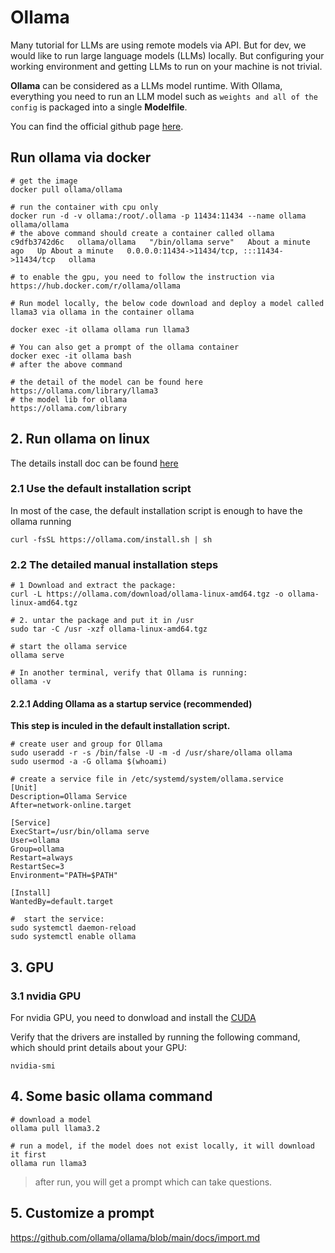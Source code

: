 # Ollama 

Many tutorial for LLMs are using remote models via API. But for dev, we would like to run large language models (LLMs) 
locally. But configuring your working environment and getting LLMs to run on your machine is not trivial.

**Ollama** can be considered as a LLMs model runtime. With Ollama, everything you need to run an LLM model such as
`weights and all of the config` is packaged into a single **Modelfile**. 

You can find the official github page [here](https://github.com/ollama/ollama).

## Run ollama via docker

```shell
# get the image
docker pull ollama/ollama

# run the container with cpu only
docker run -d -v ollama:/root/.ollama -p 11434:11434 --name ollama ollama/ollama
# the above command should create a container called ollama
c9dfb3742d6c   ollama/ollama   "/bin/ollama serve"   About a minute ago   Up About a minute   0.0.0.0:11434->11434/tcp, :::11434->11434/tcp   ollama
 
# to enable the gpu, you need to follow the instruction via https://hub.docker.com/r/ollama/ollama

# Run model locally, the below code download and deploy a model called llama3 via ollama in the container ollama

docker exec -it ollama ollama run llama3

# You can also get a prompt of the ollama container
docker exec -it ollama bash
# after the above command

# the detail of the model can be found here
https://ollama.com/library/llama3
# the model lib for ollama 
https://ollama.com/library
```

## 2. Run ollama on linux

The details install doc can be found [here](https://github.com/ollama/ollama/blob/main/docs/linux.md)

### 2.1 Use the default installation script

In most of the case, the default installation script is enough to have the ollama running

```shell
curl -fsSL https://ollama.com/install.sh | sh
```

### 2.2 The detailed manual installation steps

```shell
# 1 Download and extract the package: 
curl -L https://ollama.com/download/ollama-linux-amd64.tgz -o ollama-linux-amd64.tgz

# 2. untar the package and put it in /usr
sudo tar -C /usr -xzf ollama-linux-amd64.tgz

# start the ollama service
ollama serve
 
# In another terminal, verify that Ollama is running:
ollama -v

```

#### 2.2.1 Adding Ollama as a startup service (recommended)

 **This step is inculed in the default installation script.**
 
```shell
# create user and group for Ollama
sudo useradd -r -s /bin/false -U -m -d /usr/share/ollama ollama
sudo usermod -a -G ollama $(whoami)

# create a service file in /etc/systemd/system/ollama.service
[Unit]
Description=Ollama Service
After=network-online.target

[Service]
ExecStart=/usr/bin/ollama serve
User=ollama
Group=ollama
Restart=always
RestartSec=3
Environment="PATH=$PATH"

[Install]
WantedBy=default.target

#  start the service:
sudo systemctl daemon-reload
sudo systemctl enable ollama
```

## 3. GPU

### 3.1 nvidia GPU
For nvidia GPU, you need to donwload and install the [CUDA](https://developer.nvidia.com/cuda-downloads)

Verify that the drivers are installed by running the following command, which should print details about your GPU:

```shell
nvidia-smi
```

## 4. Some basic ollama command

```shell
# download a model
ollama pull llama3.2

# run a model, if the model does not exist locally, it will download it first
ollama run llama3

```

> after run, you will get a prompt which can take questions.

## 5. Customize a prompt

https://github.com/ollama/ollama/blob/main/docs/import.md
